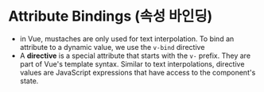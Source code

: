 # Attribute Bindings (속성 바인딩)



- in Vue, mustaches are only used for text interpolation. To bind an attribute to a dynamic value, we use the `v-bind` directive
- A **directive** is a special attribute that starts with the `v-` prefix. They are part of Vue's template syntax. Similar to text interpolations, directive values are JavaScript expressions that have access to the component's state.